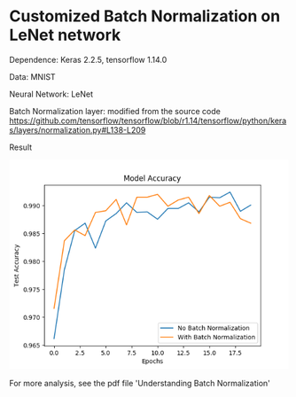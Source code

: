 # Customized Batch Normalization on LeNet network
Dependence: Keras 2.2.5, tensorflow 1.14.0

Data: MNIST

Neural Network: LeNet

Batch Normalization layer: modified from the source code 
https://github.com/tensorflow/tensorflow/blob/r1.14/tensorflow/python/keras/layers/normalization.py#L138-L209

Result

![picture](https://github.com/piccoqun/batch_normalization_LeNet/blob/master/accuracy%20result.png)

For more analysis, see the pdf file 'Understanding Batch Normalization'